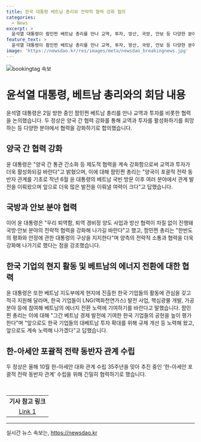```yaml
---
title: 한국 대통령 베트남 총리와 전략적 협력 강화 협의
categories:
  - News
excerpt: >
  윤석열 대통령이 팜민찐 베트남 총리를 만나 교역, 투자, 방산, 국방, 안보 등 다양한 분야에서 협력 강화를 논의했다. 윤 대통령은 베트남 지도부에 한국 기업의 활동에 관심을 갖고 지원을 요청하고, 한-아세안 포괄적 전략 동반자 관계 수립을 위한 협력을 강조했다. 팜민찐 총리는 한국 기업의 베트남 경제 발전에 대한 공헌을 높이 평가하며, 한국 기업의 투자확대를 지지하겠다고 응답했다. 양국은 한반도 비핵화와 역내 평화, 안정을 위한 전략적 협력을 더욱 강화하기로 합의했다.
feature_text: >
  윤석열 대통령이 팜민찐 베트남 총리를 만나 교역, 투자, 방산, 국방, 안보 등 다양한 분야에서 협력 강화를 논의했다. 윤 대통령은 베트남 지도부에 한국 기업의 활동에 관심을 갖고 지원을 요청하고, 한-아세안 포괄적 전략 동반자 관계 수립을 위한 협력을 강조했다. 팜민찐 총리는 한국 기업의 베트남 경제 발전에 대한 공헌을 높이 평가하며, 한국 기업의 투자확대를 지지하겠다고 응답했다. 양국은 한반도 비핵화와 역내 평화, 안정을 위한 전략적 협력을 더욱 강화하기로 합의했다.
image: 'https://newsdao.kr/res/images/meta/newsdao_breakingnews.jpg'
---
```


<p><img src="https://newsdao.kr/res/images/meta/newsdao_breakingnews.jpg" alt="bookingtag 속보" /></p>

<h1>윤석열 대통령, 베트남 총리와의 회담 내용</h1>

<p data-ke-size="size16">윤석열 대통령은 2일 방한 중인 팜민찐 베트남 총리를 만나 교역과 투자를 비롯한 협력을 논의했습니다. 두 정상은 양국 간 협력 강화를 통해 교역과 투자를 활성화하기를 희망하는 등 다양한 분야에서 협력을 강화하기로 합의했습니다.</p>

<h2 data-ke-size="size26">양국 간 협력 강화</h2>

<p data-ke-size="size16">윤 대통령은 "양국 간 통관 간소화 등 제도적 협력을 계속 강화함으로써 교역과 투자가 더욱 활성화되길 바란다"고 밝혔으며, 이에 대해 팜민찐 총리는 "양국이 포괄적 전략 동반자 관계를 기초로 작년 6월 윤 대통령의 베트남 국빈 방문 이후 여러 분야에서 관계 발전을 이뤄왔으며 앞으로 더욱 많은 발전을 이뤄낼 여력이 크다"고 답했습니다.</p>

<h2 data-ke-size="size26">국방과 안보 분야 협력</h2>

<p data-ke-size="size16">이어 윤 대통령은 "우리 퇴역함, 퇴역 경비정 양도 사업과 방산 협력이 차질 없이 진행돼 국방·안보 분야의 전략적 협력을 강화해 나가길 바란다"고 했고, 팜민찐 총리는 "한반도의 평화와 안정에 관한 대통령의 구상을 지지한다"며 양측의 전략적 소통과 협력을 더욱 강화해 나가기로 했다는 점을 강조했습니다.</p>

<h2 data-ke-size="size26">한국 기업의 현지 활동 및 베트남의 에너지 전환에 대한 협력</h2>

<p data-ke-size="size16">윤 대통령은 또한 베트남 지도부에게 현지에 진출한 한국 기업들의 활동에 관심을 갖고 적극 지원해 달라며, 한국 기업들이 LNG(액화천연가스) 발전 사업, 핵심광물 개발, 가공 분야 등에 참여해 베트남의 에너지 전환 노력에 기여하기를 바란다고 말했습니다. 팜민찐 총리는 이에 대해 "그간 베트남 경제 발전에 기여한 한국 기업들의 공헌을 높이 평가한다"며 "앞으로도 한국 기업들의 대베트남 투자 확대를 위해 규제 개선 등 노력해 왔고, 앞으로도 계속 노력해 나가겠다"고 답했습니다.</p>

<h2 data-ke-size="size26">한-아세안 포괄적 전략 동반자 관계 수립</h2>

<p data-ke-size="size16">두 정상은 올해 10월 한-아세안 대화 관계 수립 35주년을 맞아 추진 중인 ‘한-아세안 포괄적 전략 동반자 관계’ 수립을 위해 긴밀히 협력하기로 했습니다.</p>

<p data-ke-size="size16">&nbsp;</p>

<table>
    <tbody>
        <tr>
            <td style="text-align: center; height: 17px;"><b>기사 참고 링크</b></td>
        </tr>
        <tr>
            <td style="text-align: center; height: 17px;"><a href="https://www.abc.com/article001">Link 1</a></td>
        </tr>
    </tbody>
</table>

<p><hr></p>
실시간 뉴스 속보는, <a href="https://newsdao.kr" rel="dofollow">https://newsdao.kr</a>


